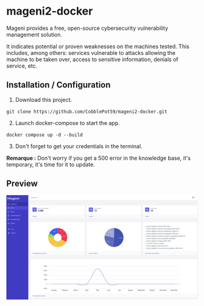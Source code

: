 # mageni2-docker
Mageni provides a free, open-source cybersecurity vulnerability management solution.

It indicates potential or proven weaknesses on the machines tested. This includes, among others: services vulnerable to attacks allowing the machine to be taken over, access to sensitive information, denials of service, etc.

## Installation / Configuration
1) Download this project.
```
git clone https://github.com/CobblePot59/mageni2-docker.git
```
2) Launch docker-compose to start the app.
```
docker compose up -d --build
```
3) Don't forget to get your credentials in the terminal.

__Remarque :__ Don't worry if you get a 500 error in the knowledge base, it's temporary, it's time for it to update.

## Preview
![alt text](https://raw.githubusercontent.com/CobblePot59/mageni2-docker/main/mageni2.png)
